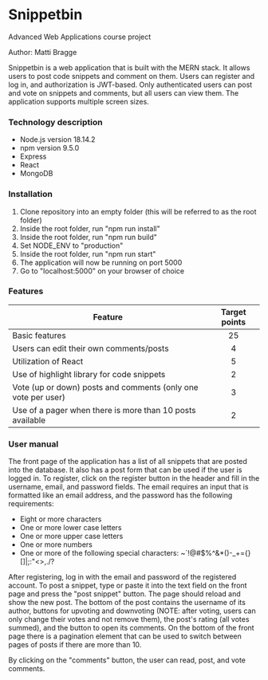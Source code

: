 # Snippetbin
Advanced Web Applications course project 

Author: Matti Bragge

Snippetbin is a web application that is built with the MERN stack. It allows users to post code snippets and comment on them. Users can register and log in, and authorization is JWT-based. Only authenticated users can post and vote on snippets and comments, but all users can view them. The application supports multiple screen sizes. 

### Technology description
- Node.js version 18.14.2
- npm version 9.5.0
- Express
- React
- MongoDB

### Installation
1. Clone repository into an empty folder (this will be referred to as the root folder)
1. Inside the root folder, run "npm run install"
1. Inside the root folder, run "npm run build"
1. Set NODE_ENV to "production"
1. Inside the root folder, run "npm run start"
1. The application will now be running on port 5000
1. Go to "localhost:5000" on your browser of choice

### Features
| Feature  | Target points |
| ------------- |:-------------:|
| Basic features      | 25     |
| Users can edit their own comments/posts     | 4     |
| Utilization of React      | 5     |
| Use of highlight library for code snippets      | 2     |
| Vote (up or down) posts and comments (only one vote per user)      | 3     |
| Use of a pager when there is more than 10 posts available     | 2     |

### User manual
The front page of the application has a list of all snippets that are posted into the database. It also has a post form that can be used if the user is logged in. To register, click on the register button in the header and fill in the username, email, and password fields. The email requires an input that is formatted like an email address, and the password has the following requirements:
- Eight or more characters
- One or more lower case letters
- One or more upper case letters
- One or more numbers
- One or more of the following special characters: ~`!@#$%^&*()-_+={}[]|;:"<>,.\/?

After registering, log in with the email and password of the registered account. To post a snippet, type or paste it into the text field on the front page and press the "post snippet" button. The page should reload and show the new post. The bottom of the post contains the username of its author, buttons for upvoting and downvoting (NOTE: after voting, users can only change their votes and not remove them), the post's rating (all votes summed), and the button to open its comments. On the bottom of the front page there is a pagination element that can be used to switch between pages of posts if there are more than 10. 

By clicking on the "comments" button, the user can read, post, and vote comments. 